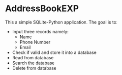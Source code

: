# AddressBookEXP

This a simple SQLite-Python application.
The goal is to:
- Input three records namely:
  * Name
  * Phone Number
  * Email
- Check if valid and store it into a database
- Read from database
- Search the database
- Delete from database
